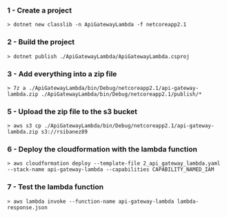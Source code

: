 ### 1 - Create a project
```
> dotnet new classlib -n ApiGatewayLambda -f netcoreapp2.1
```

### 2 - Build the project
```
> dotnet publish ./ApiGatewayLambda/ApiGatewayLambda.csproj
```

### 3 - Add everything into a zip file
```
> 7z a ./ApiGatewayLambda/bin/Debug/netcoreapp2.1/api-gateway-lambda.zip ./ApiGatewayLambda/bin/Debug/netcoreapp2.1/publish/*
```

### 5 - Upload the zip file to the s3 bucket
```
> aws s3 cp ./ApiGatewayLambda/bin/Debug/netcoreapp2.1/api-gateway-lambda.zip s3://rsibanez89
```

### 6 - Deploy the cloudformation with the lambda function
```
> aws cloudformation deploy --template-file 2_api_gateway_lambda.yaml --stack-name api-gateway-lambda --capabilities CAPABILITY_NAMED_IAM
```

### 7 - Test the lambda function
```
> aws lambda invoke --function-name api-gateway-lambda lambda-response.json
```